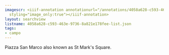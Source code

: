 ```yaml
---
imagescr: <iiif-annotation annotationurl="/annotations/4058a628-c593-463e-9736-8a821e178fee-007.json"
  styling="image_only:true"></iiif-annotation>
layout: searchview
listname: 4058a628-c593-463e-9736-8a821e178fee-list.json
tags:
- campo
---
```

Piazza San Marco also known as St Mark's Square. 